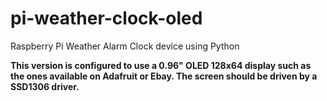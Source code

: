 # pi-weather-clock-oled
Raspberry Pi Weather Alarm Clock device using Python

**This version is configured to use a 0.96" OLED 128x64 display such as the ones available on Adafruit or Ebay. The screen should be driven by a SSD1306 driver.**
